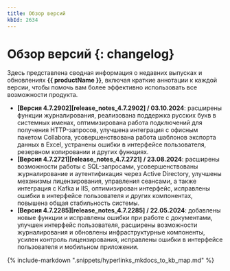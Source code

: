 ```yaml
---
title: Обзор версий
kbId: 2634
---
```


# Обзор версий {: changelog}

Здесь представлена сводная информация о недавних выпусках и обновлениях **{{ productName }}**, включая краткие аннотации к каждой версии, чтобы помочь вам более эффективно использовать все возможности продукта.

- **[Версия 4.7.2902][release_notes_4.7.2902] / 03.10.2024**: расширены функции журналирования, реализована поддержка русских букв в системных именах, оптимизирована работа подключений для получения HTTP-запросов, улучшена интеграция с офисным пакетом Collabora, усовершенствована работа шаблонов экспорта данных в Excel, устранены ошибки в интерфейсе пользователя, резервном копировании и других функциях.
- **[Версия 4.7.2721][release_notes_4.7.2721] / 23.08.2024**: расширены возможности работы с SQL-запросами, усовершенствованы журналирование и аутентификация через Active Directory, улучшены механизмы лицензирования, управления сеансами, а также интеграция с Kafka и IIS, оптимизирован интерфейс, исправлены ошибки в интерфейсе пользователя и других компонентах, повышена общая стабильность системы.
- **[Версия 4.7.2285][release_notes_4.7.2285] / 22.05.2024**: добавлены новые функции и исправлены ошибки при работе с документами, улучшен интерфейс пользователя, расширены возможности журналирования и обновлены инфраструктурные компоненты, усилен контроль лицензирования, исправлены ошибки в интерфейсе пользователя и мобильном приложении.

{%
include-markdown ".snippets/hyperlinks_mkdocs_to_kb_map.md"
%}
